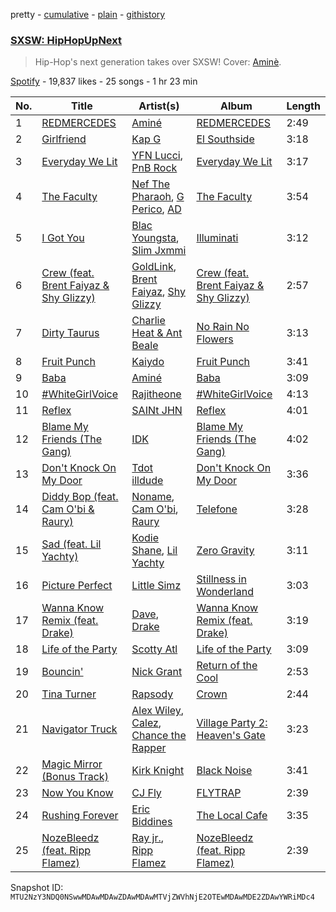 pretty - [cumulative](/playlists/cumulative/37i9dQZF1DX5PuwKY2VZBZ.md) - [plain](/playlists/plain/37i9dQZF1DX5PuwKY2VZBZ) - [githistory](https://github.githistory.xyz/mackorone/spotify-playlist-archive/blob/main/playlists/plain/37i9dQZF1DX5PuwKY2VZBZ)

### [SXSW: HipHopUpNext](https://open.spotify.com/playlist/37i9dQZF1DX5PuwKY2VZBZ)

> Hip\-Hop's next generation takes over SXSW! Cover: <a href="spotify:artist:3Gm5F95VdRxW3mqCn8RPBJ">Aminè</a>.

[Spotify](https://open.spotify.com/user/spotify) - 19,837 likes - 25 songs - 1 hr 23 min

| No. | Title | Artist(s) | Album | Length |
|---|---|---|---|---|
| 1 | [REDMERCEDES](https://open.spotify.com/track/4X70hLzIDfY5T2BcsOcv6Q) | [Aminé](https://open.spotify.com/artist/3Gm5F95VdRxW3mqCn8RPBJ) | [REDMERCEDES](https://open.spotify.com/album/657XYEwejcZZ2rO0kutks8) | 2:49 |
| 2 | [Girlfriend](https://open.spotify.com/track/0wJIFdZTLwl4ZQ6RNLOxQN) | [Kap G](https://open.spotify.com/artist/6JvU33PZ8MtZyeFTESr09O) | [El Southside](https://open.spotify.com/album/4BWOwtbi9onWBifHQj4zi9) | 3:18 |
| 3 | [Everyday We Lit](https://open.spotify.com/track/40Hf6BV0EugJhs6BgzG35Q) | [YFN Lucci](https://open.spotify.com/artist/5Berubt6ysOy2LCMyqhmXP), [PnB Rock](https://open.spotify.com/artist/21WS9wngs9AqFckK7yYJPM) | [Everyday We Lit](https://open.spotify.com/album/3ELbr7P38NRRUnzghOUk2e) | 3:17 |
| 4 | [The Faculty](https://open.spotify.com/track/49bgnBulICSuhLVbuwxWg8) | [Nef The Pharaoh](https://open.spotify.com/artist/3DiSC0nSNNWpPy5ZK3mcrz), [G Perico](https://open.spotify.com/artist/4Q2hTDZYFCohf17D5GvkIb), [AD](https://open.spotify.com/artist/4Maf38TSoYT83qXqsO20JI) | [The Faculty](https://open.spotify.com/album/6Nhkmwdl0kJBNYagzXha1P) | 3:54 |
| 5 | [I Got You](https://open.spotify.com/track/2vUhsPizP1kq7dqLSCrDmt) | [Blac Youngsta](https://open.spotify.com/artist/41klVmDluQZmGGqoidNfbe), [Slim Jxmmi](https://open.spotify.com/artist/7EEiVZvj6RCEtVX2F2pyxu) | [Illuminati](https://open.spotify.com/album/0vlAYzvBDkRrRFpmR4v5MF) | 3:12 |
| 6 | [Crew \(feat\. Brent Faiyaz & Shy Glizzy\)](https://open.spotify.com/track/3jEtESxn2ngF25DMD6vbBg) | [GoldLink](https://open.spotify.com/artist/5XenQ7XfcvQdfIbpLEFaKQ), [Brent Faiyaz](https://open.spotify.com/artist/3tlXnStJ1fFhdScmQeLpuG), [Shy Glizzy](https://open.spotify.com/artist/1DvtabXAjfrMihPP6JQdHs) | [Crew \(feat\. Brent Faiyaz & Shy Glizzy\)](https://open.spotify.com/album/4Ysy1MEXCD5HjO0VBDfBgj) | 2:57 |
| 7 | [Dirty Taurus](https://open.spotify.com/track/5HvvNQEd62bveJqT1raHbw) | [Charlie Heat & Ant Beale](https://open.spotify.com/artist/4pKfsREfxKSfQQBSs4mZfk) | [No Rain No Flowers](https://open.spotify.com/album/2KQu5msu6KXKMdZRhYD9Rh) | 3:13 |
| 8 | [Fruit Punch](https://open.spotify.com/track/0lpRp9KzzMbC0w1uiL7H7f) | [Kaiydo](https://open.spotify.com/artist/6y02TEMv71ArWB2qhIaQ5m) | [Fruit Punch](https://open.spotify.com/album/0oeJCHQwiz5dQhMuiFlhhM) | 3:41 |
| 9 | [Baba](https://open.spotify.com/track/6bqIEcMHVQF0NQHnOnrvng) | [Aminé](https://open.spotify.com/artist/3Gm5F95VdRxW3mqCn8RPBJ) | [Baba](https://open.spotify.com/album/7zSJjW9rdqNGfsHPmtTACu) | 3:09 |
| 10 | [\#WhiteGirlVoice](https://open.spotify.com/track/4TkGhMYlkcbxCMj3pny9mU) | [Rajitheone](https://open.spotify.com/artist/3jT7IeLgXbSz86qKUq7Bqc) | [\#WhiteGirlVoice](https://open.spotify.com/album/7lSjDlX9ddz0fpzh0HToo6) | 4:13 |
| 11 | [Reflex](https://open.spotify.com/track/0DpQ59d7bDBrdyHg7VTFpM) | [SAINt JHN](https://open.spotify.com/artist/0H39MdGGX6dbnnQPt6NQkZ) | [Reflex](https://open.spotify.com/album/2GULjebVoGZhBgUc4K2SS9) | 4:01 |
| 12 | [Blame My Friends \(The Gang\)](https://open.spotify.com/track/0v4yQTNMOmDCoQbmZViF5L) | [IDK](https://open.spotify.com/artist/6aiFCgyKNwF9Rv5TOxnE8E) | [Blame My Friends \(The Gang\)](https://open.spotify.com/album/14tgPDRP1lXbwQoiAKLQQu) | 4:02 |
| 13 | [Don't Knock On My Door](https://open.spotify.com/track/0MIpa4KMqDwigRcMi8uXdD) | [Tdot illdude](https://open.spotify.com/artist/4gcBXAL1iwHPIrf1LdVsKg) | [Don't Knock On My Door](https://open.spotify.com/album/2XX5ugT8pXjXiircILouYl) | 3:36 |
| 14 | [Diddy Bop \(feat\. Cam O'bi & Raury\)](https://open.spotify.com/track/6JvfBzqZmSiEG5MjM7OcSY) | [Noname](https://open.spotify.com/artist/1EpyA68dKpjf7jXmQL88Hy), [Cam O'bi](https://open.spotify.com/artist/4jqFe1fd5uul2XSSxsRvbZ), [Raury](https://open.spotify.com/artist/2PU4qFehXQF7WnlFsJpBiJ) | [Telefone](https://open.spotify.com/album/18Scpsg5OV1iYNtSaCsjwz) | 3:28 |
| 15 | [Sad \(feat\. Lil Yachty\)](https://open.spotify.com/track/7mutwn9veHkaJkXtWOh1ZZ) | [Kodie Shane](https://open.spotify.com/artist/1CUeN4GnHAGUk9nAXPorF4), [Lil Yachty](https://open.spotify.com/artist/6icQOAFXDZKsumw3YXyusw) | [Zero Gravity](https://open.spotify.com/album/3tfJilb5KtiizqmZomvfgU) | 3:11 |
| 16 | [Picture Perfect](https://open.spotify.com/track/35sOsFocK5HbM7iZ0kYuIM) | [Little Simz](https://open.spotify.com/artist/6eXZu6O7nAUA5z6vLV8NKI) | [Stillness in Wonderland](https://open.spotify.com/album/4G50FUTTI4fCDyrxP1UEer) | 3:03 |
| 17 | [Wanna Know Remix \(feat\. Drake\)](https://open.spotify.com/track/7bPLo5Fv7h15E2fW3g1mVQ) | [Dave](https://open.spotify.com/artist/6Ip8FS7vWT1uKkJSweANQK), [Drake](https://open.spotify.com/artist/3TVXtAsR1Inumwj472S9r4) | [Wanna Know Remix \(feat\. Drake\)](https://open.spotify.com/album/58w0f9JJztUe8vXg9C0WwD) | 3:19 |
| 18 | [Life of the Party](https://open.spotify.com/track/4cYbeGEprtNPBdakyhrdMS) | [Scotty Atl](https://open.spotify.com/artist/5kf5KPLB7nXG4xYdI1QXoa) | [Life of the Party](https://open.spotify.com/album/2Kn5MYbAp0efR5a8RIx3ND) | 3:09 |
| 19 | [Bouncin'](https://open.spotify.com/track/2dAvcYkyqCzmJNCjhF9SlZ) | [Nick Grant](https://open.spotify.com/artist/2QOP6zKx1d0gGEtuuXOvJ3) | [Return of the Cool](https://open.spotify.com/album/3J55Ez08LgsIp78X8lOLdZ) | 2:53 |
| 20 | [Tina Turner](https://open.spotify.com/track/6VQyZAaoeyMP1tvaQwdst0) | [Rapsody](https://open.spotify.com/artist/6NL31G53xThQXkFs7lDpL5) | [Crown](https://open.spotify.com/album/2RpmZvo7tIJsMaxXfj33k2) | 2:44 |
| 21 | [Navigator Truck](https://open.spotify.com/track/3SAxrWGQnLIuM7lI7dDKal) | [Alex Wiley](https://open.spotify.com/artist/0JdGPxHeRGfOyZg3EHwp2g), [Calez](https://open.spotify.com/artist/3AVi3DXB20ZoTwHlLSwhx5), [Chance the Rapper](https://open.spotify.com/artist/1anyVhU62p31KFi8MEzkbf) | [Village Party 2: Heaven's Gate](https://open.spotify.com/album/4e4E3cruorwsk3QnRwML84) | 3:23 |
| 22 | [Magic Mirror \(Bonus Track\)](https://open.spotify.com/track/6ySneHE2k64QKnBAqfUkAA) | [Kirk Knight](https://open.spotify.com/artist/1nSpOxq3pcgomrfpXudQuq) | [Black Noise](https://open.spotify.com/album/0fK53doHf3DQdSthqqM43y) | 3:41 |
| 23 | [Now You Know](https://open.spotify.com/track/5oEahjzzZOvnRCf5T2bG7m) | [CJ Fly](https://open.spotify.com/artist/41yEdWozNYEzA2RfgYQHgr) | [FLYTRAP](https://open.spotify.com/album/5nL2ZC8NBSjMZfgpOp9P0w) | 2:39 |
| 24 | [Rushing Forever](https://open.spotify.com/track/16Sm8sN7bq8942HsUxgp1g) | [Eric Biddines](https://open.spotify.com/artist/1oWMTa07veeLLYEX2qW3yi) | [The Local Cafe](https://open.spotify.com/album/6vYCuUxOwCiZB76qRz9dDT) | 3:35 |
| 25 | [NozeBleedz \(feat\. Ripp Flamez\)](https://open.spotify.com/track/4Q5giiUZFi1NRHUk4L1OcO) | [Ray jr.](https://open.spotify.com/artist/2tPGPQrBHy5ZWR819p24q8), [Ripp Flamez](https://open.spotify.com/artist/0i2MkQSmpTQjsT5NZs7jOX) | [NozeBleedz \(feat\. Ripp Flamez\)](https://open.spotify.com/album/0tmVOSdODZDGNLYLcCH0dH) | 2:39 |

Snapshot ID: `MTU2NzY3NDQ0NSwwMDAwMDAwZDAwMDAwMTVjZWVhNjE2OTEwMDAwMDE2ZDAwYWRiMDc4`